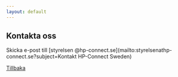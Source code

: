 ```yaml
---
layout: default
---
```


## Kontakta oss

Skicka e-post till [styrelsen @hp-connect.se](mailto:styrelsenathp-connect.se?subject=Kontakt HP-Connect Sweden)

[Tillbaka](./)
